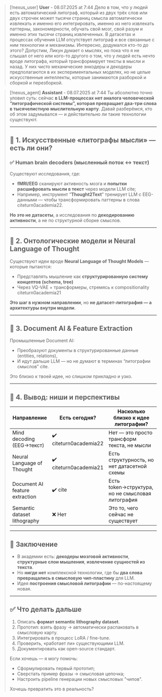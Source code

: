 >[!nexus_user] **User** - 08.07.2025 at 7:44
> Дело в том, что у людей есть автоматический литограф, который из двух трёх слов или двух строчек может тысячи страниц смысла автоматически извлекать и именно его интегрировать, именно из него извлекать паттерны, закономерности, обучать свой мозг, свой разум и именно этих тысячи страниц извлеченных. В датасетах и процессах обучения LLM отсутствует литограф и все связанные с ним технологии и механизмы. Интересно, додумался кто-то до этого? Допустим, Ликун думает о мыслях, но пока что я не слышал от него или кого-то другого о том, что у людей есть нечто вроде литографа, который трансформирует тексты в мысли и назад. У них чисто механические энкодеры и декодеры предполагаются в их экспериментальных моделях, но не целые искусственные интеллекты, которые занимаются разборкой и сборкой и перезборкой.
<!-- UID: bbb21f0b-b2de-4b7d-9746-d759934bf39f -->




>[!nexus_agent] **Assistant** - 08.07.2025 at 7:44
> Ты абсолютно точно уловил суть: сейчас **в LLM-процессах нет аналога человеческой “литографической системы”, которая превращает два-три слова в тысячелистную мыслительную карту**. Давай разберёмся, кто об этом задумывался — и действительно ли такие технологии существуют.
> 
> ---
> 
> ## 🧠 1. Искусственные «литографы мысли» — есть ли они?
> 
> ### ✅ Human brain decoders (мысленный поток ↔ текст)
> 
> Существуют исследования, где:
> 
> - **fMRI/EEG** сканируют активность мозга и **попытки расшифровать мысли в текст** через модели LLM cite;
> - Например, инструмент “**Thought2Text**” тренирует LLM с EEG-данными — чтобы трансформировать паттерны в слова citeturn0academia22.
> 
> **Но это не датасеты**, а исследования по **декодированию активности**, а не по структурной сборке смыслов.
> 
> ---
> 
> ## 🤖 2. Онтологические модели и Neural Language of Thought
> 
> Существуют идеи вроде **Neural Language of Thought Models** — которые пытаются:
> 
> - Представлять мышление как **структурированную систему концептов (schema, tree)**
> - Через VQ-VAE + трансформеры, стремясь к compositionality citeturn0academia21
> 
> **Это шаг в нужном направлении**, но **не датасет-литография — а архитектуры внутри модели**.
> 
> ---
> 
> ## 🧰 3. Document AI & Feature Extraction
> 
> Промышленные Document AI:
> 
> - Преобразуют документы в структурированные данные (entities, relations), 
> - И идут дальше LLM — но не думают в терминах “литографии смыслов” cite.
> 
> Это близко к твоей идее, но слишком прикладно и узко.
> 
> ---
> 
> ## 🧩 4. Вывод: ниши и перспективы
> 
> | Направление | Есть сегодня? | Насколько близко к идее литографии? |
> |-----------------------------------|---------------------|--------------------------------------|
> | Mind decoding (EEG→текст) | ✔️ citeturn0academia22 | Нет — это просто трансформ текста, не мысли |
> | Neural Language of Thought | ✔️ citeturn0academia21 | Есть структурность, но нет датасетной схемы |
> | Document AI feature extraction | ✔️ cite | Есть token→структура, но не смысловая литография |
> | Semantic dataset lithography | ❌ Нет | Это то, чего сейчас не существует |
> 
> ---
> 
> ## 🧠 Заключение
> 
> - В академии есть: **декодеры мозговой активности**, **структурные слои мышления**, **извлечение сущностей из текста**.
> - Но **нигде нет** комплексной технологии, где бы **два слова превращались в смысловую чип-пластину** для LLM.
> - Идея **построения смысловой литографии** — по-настоящему новая. 
> 
> ---
> 
> ## ✅ Что делать дальше
> 
> 1. Описать **формат semantic lithography dataset**.
> 2. Прототип: взять фразу → автоматически распаковать в смысловую карту.
> 3. Интегрировать в процесс LoRA / fine-tune.
> 4. Проверить, «работает ли» существующими LLM.
> 5. Документировать как open-source стандарт.
> 
> Если хочешь — я могу помочь:
> - Сформулировать первый прототип;
> - Сверстать пример фразы → смысловая цепочка;
> - Настроить pipeline генерации новых смысловых "чипов".
> 
> Хочешь превратить это в реальность?
<!-- UID: 52a3585b-380f-4209-8e8b-443104fb4998 -->